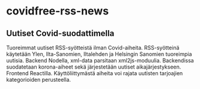 # covidfree-rss-news 
## Uutiset Covid-suodattimella 
Tuoreimmat uutiset RSS-syötteistä ilman Covid-aiheita. 
RSS-syötteinä käytetään Ylen, Ilta-Sanomien, Iltalehden ja Helsingin Sanomien tuoreimpia uutisia. 
Backend Nodella, xml-data parsitaan xml2js-moduulia. Backendissa suodatetaan korona-aiheet sekä järjestetään uutiset aikajärjestykseen. Frontend Reactilla. Käyttöliittymästä aiheita voi rajata uutisten tarjoajien kategorioiden perusteella. 
